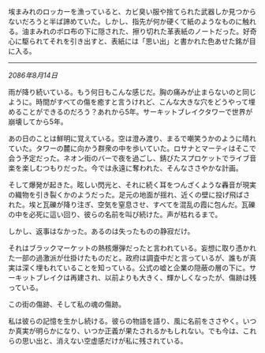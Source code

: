 埃まみれのロッカーを漁っていると、カビ臭い服や捨てられた武器しか見つからないだろうと半ば諦めていた。しかし、指先が何か硬くて紙のようなものに触れる。油まみれのボロ布の下に隠された、擦り切れた革表紙のノートだった。好奇心に駆られてそれを引き出すと、表紙には「思い出」と書かれた色あせた銘が目に入る。

---

_2086年8月14日_

雨が降り続いている。もう何日もこんな感じだ。胸の痛みが止まらないのと同じように。時間がすべての傷を癒すと言うけれど、こんな大きな穴をどうやって埋めることができるのだろう？あれから5年。サーキットブレイクタワーで世界が崩壊してから5年。

あの日のことは鮮明に覚えている。空は澄み渡り、まるで嘲笑うかのように晴れていた。タワーの麓に向かう群衆の中を歩いていた。ロサナとマーティはそこで会う予定だった。ネオン街のバーで夜を過ごし、錆びたスプロケットでライブ音楽を楽しむつもりだった。今では永遠に奪われた、そんなささやかな計画。

そして爆発が起きた。眩しい閃光と、それに続く耳をつんざくような轟音が現実の織物を引き裂くかのようだった。足元の地面が揺れ、近くの壁に投げ飛ばされた。埃と瓦礫が降り注ぎ、空気を窒息させ、すべてを混乱の霞に包んだ。瓦礫の中を必死に這い回り、彼らの名前を叫び続けた。声が枯れるまで。

しかし、返事はなかった。あるのは失ったものの静寂だけ。

それはブラックマーケットの熱核爆弾だったと言われている。妄想に取り憑かれた一部の過激派が仕掛けたものだと。政府は調査中だと言っているが、誰もが真実は深く埋もれていることを知っている。公式の嘘と企業の隠蔽の層の下に。サーキットブレイクは再建され、以前よりも大きく、輝かしくなったが、傷跡は残っている。

この街の傷跡、そして私の魂の傷跡。

私は彼らの記憶を生かし続ける。彼らの物語を語り、風に名前をささやく。いつか真実が明らかになり、いつか正義が果たされるかもしれない。でも今は、これらの思い出と、消えない空虚感だけが私に残されている。
